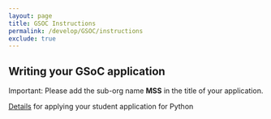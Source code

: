 ```yaml
---
layout: page
title: GSOC Instructions
permalink: /develop/GSOC/instructions
exclude: true
---
```


Writing your GSoC application
-----------------------------

Important: Please add the sub-org name **MSS** in the title of your application.

[Details](http://python-gsoc.org/index.html#apply) for applying your student application for Python
